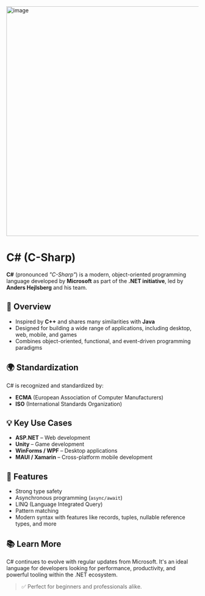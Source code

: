 <img src="https://github.com/user-attachments/assets/dd6f44d8-e324-4e96-a08a-1ea95b6ea731" width="600" alt="image" />

# C# (C-Sharp)

**C#** (pronounced *"C-Sharp"*) is a modern, object-oriented programming language developed by **Microsoft** as part of the **.NET initiative**, led by **Anders Hejlsberg** and his team.

## 🔹 Overview

- Inspired by **C++** and shares many similarities with **Java**
- Designed for building a wide range of applications, including desktop, web, mobile, and games
- Combines object-oriented, functional, and event-driven programming paradigms

## 🌍 Standardization

C# is recognized and standardized by:

- **ECMA** (European Association of Computer Manufacturers)
- **ISO** (International Standards Organization)

## 💡 Key Use Cases

- **ASP.NET** – Web development  
- **Unity** – Game development  
- **WinForms / WPF** – Desktop applications  
- **MAUI / Xamarin** – Cross-platform mobile development  

## 🚀 Features

- Strong type safety  
- Asynchronous programming (`async/await`)  
- LINQ (Language Integrated Query)  
- Pattern matching  
- Modern syntax with features like records, tuples, nullable reference types, and more

## 📚 Learn More

C# continues to evolve with regular updates from Microsoft. It's an ideal language for developers looking for performance, productivity, and powerful tooling within the .NET ecosystem.

> ✅ Perfect for beginners and professionals alike.

